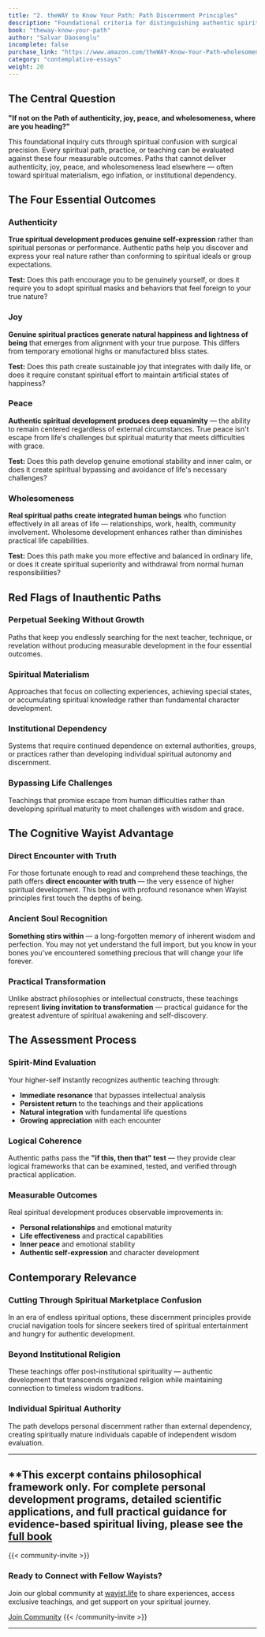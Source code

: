 ```yaml
---
title: "2. theWAY to Know Your Path: Path Discernment Principles"
description: "Foundational criteria for distinguishing authentic spiritual development"
book: "theway-know-your-path"
author: "Salvar Dàosenglu"
incomplete: false
purchase_link: "https://www.amazon.com/theWAY-Know-Your-Path-wholesomeness-ebook/dp/B0DBR1P8GL/"
category: "contemplative-essays"
weight: 20
---
```


## The Central Question

**"If not on the Path of authenticity, joy, peace, and wholesomeness, where are you heading?"**

This foundational inquiry cuts through spiritual confusion with surgical precision. Every spiritual path, practice, or teaching can be evaluated against these four measurable outcomes. Paths that cannot deliver authenticity, joy, peace, and wholesomeness lead elsewhere — often toward spiritual materialism, ego inflation, or institutional dependency.

## The Four Essential Outcomes

### Authenticity
**True spiritual development produces genuine self-expression** rather than spiritual personas or performance. Authentic paths help you discover and express your real nature rather than conforming to spiritual ideals or group expectations.

**Test:** Does this path encourage you to be genuinely yourself, or does it require you to adopt spiritual masks and behaviors that feel foreign to your true nature?

### Joy
**Genuine spiritual practices generate natural happiness and lightness of being** that emerges from alignment with your true purpose. This differs from temporary emotional highs or manufactured bliss states.

**Test:** Does this path create sustainable joy that integrates with daily life, or does it require constant spiritual effort to maintain artificial states of happiness?

### Peace
**Authentic spiritual development produces deep equanimity** — the ability to remain centered regardless of external circumstances. True peace isn't escape from life's challenges but spiritual maturity that meets difficulties with grace.

**Test:** Does this path develop genuine emotional stability and inner calm, or does it create spiritual bypassing and avoidance of life's necessary challenges?

### Wholesomeness
**Real spiritual paths create integrated human beings** who function effectively in all areas of life — relationships, work, health, community involvement. Wholesome development enhances rather than diminishes practical life capabilities.

**Test:** Does this path make you more effective and balanced in ordinary life, or does it create spiritual superiority and withdrawal from normal human responsibilities?

## Red Flags of Inauthentic Paths

### Perpetual Seeking Without Growth
Paths that keep you endlessly searching for the next teacher, technique, or revelation without producing measurable development in the four essential outcomes.

### Spiritual Materialism
Approaches that focus on collecting experiences, achieving special states, or accumulating spiritual knowledge rather than fundamental character development.

### Institutional Dependency
Systems that require continued dependence on external authorities, groups, or practices rather than developing individual spiritual autonomy and discernment.

### Bypassing Life Challenges
Teachings that promise escape from human difficulties rather than developing spiritual maturity to meet challenges with wisdom and grace.

## The Cognitive Wayist Advantage

### Direct Encounter with Truth
For those fortunate enough to read and comprehend these teachings, the path offers **direct encounter with truth** — the very essence of higher spiritual development. This begins with profound resonance when Wayist principles first touch the depths of being.

### Ancient Soul Recognition
**Something stirs within** — a long-forgotten memory of inherent wisdom and perfection. You may not yet understand the full import, but you know in your bones you've encountered something precious that will change your life forever.

### Practical Transformation
Unlike abstract philosophies or intellectual constructs, these teachings represent **living invitation to transformation** — practical guidance for the greatest adventure of spiritual awakening and self-discovery.

## The Assessment Process

### Spirit-Mind Evaluation
Your higher-self instantly recognizes authentic teaching through:
- **Immediate resonance** that bypasses intellectual analysis
- **Persistent return** to the teachings and their applications
- **Natural integration** with fundamental life questions
- **Growing appreciation** with each encounter

### Logical Coherence
Authentic paths pass the **"if this, then that" test** — they provide clear logical frameworks that can be examined, tested, and verified through practical application.

### Measurable Outcomes
Real spiritual development produces observable improvements in:
- **Personal relationships** and emotional maturity
- **Life effectiveness** and practical capabilities
- **Inner peace** and emotional stability
- **Authentic self-expression** and character development

## Contemporary Relevance

### Cutting Through Spiritual Marketplace Confusion
In an era of endless spiritual options, these discernment principles provide crucial navigation tools for sincere seekers tired of spiritual entertainment and hungry for authentic development.

### Beyond Institutional Religion
These teachings offer post-institutional spirituality — authentic development that transcends organized religion while maintaining connection to timeless wisdom traditions.

### Individual Spiritual Authority
The path develops personal discernment rather than external dependency, creating spiritually mature individuals capable of independent wisdom evaluation.



---

**This excerpt contains philosophical framework only. For complete personal development programs, detailed scientific applications, and full practical guidance for evidence-based spiritual living, please see the [full book](https://www.amazon.com/theWAY-Know-Your-Path-wholesomeness-ebook/dp/B0DBR1P8GL/)
---

{{< community-invite >}}
### Ready to Connect with Fellow Wayists?

Join our global community at [wayist.life](https://wayist.life) to share experiences, access exclusive teachings, and get support on your spiritual journey.

<a href="https://wayist.life" class="cta-button">Join Community</a>
{{< /community-invite >}}

---
